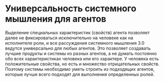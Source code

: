 # Универсальность системного мышления для агентов

Выделение специальных характеристик (свойств) агента позволяет далее не фиксироваться исключительно на человеке как на исполнителе роли, и все рассуждения системного мышления 3.0 ведутся универсально для любых агентов. Это позволяет создавать лучшие продукты и системы из разных агентов, а не думать постоянно обо всех характеристиках человека или его характере. У человека есть положительные свойства, но есть и множество отрицательных свойств. Поэтому системы необходимо уметь строить из подходящих агентов, которые лучше всего подходят для выполнения определенных ролей.
